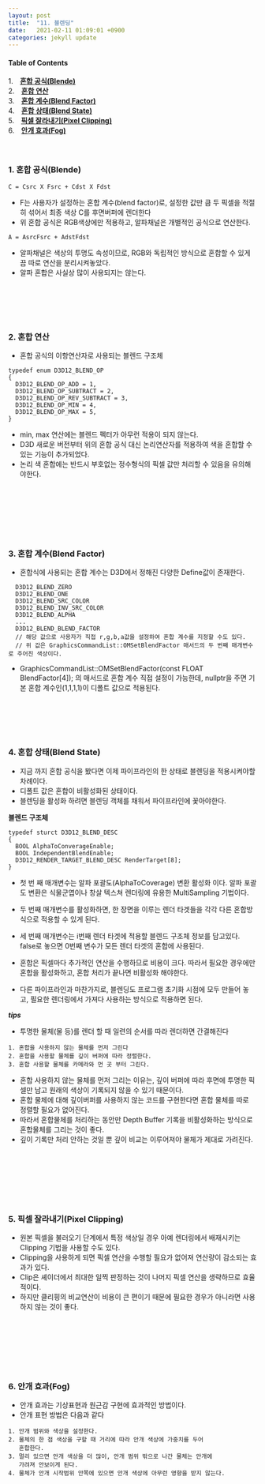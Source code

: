 ```yaml
---
layout: post
title:  "11. 블렌딩"
date:   2021-02-11 01:09:01 +0900
categories: jekyll update
---
```

#### Table of Contents
1.　[**혼합 공식(Blende)**](#1-혼합-공식blende)<br>
2.　[**혼합 연산**](#2-혼합-연산)<br />
3.　[**혼합 계수(Blend Factor)**](#3-혼합-계수blend-factor)<br />
4.　[**혼합 상태(Blend State)**](#4-혼합-상태blend-state)<br />
5.　[**픽셀 잘라내기(Pixel Clipping)**](#5-픽셀-잘라내기pixel-clipping)<br />
6.　[**안개 효과(Fog)**](#6-안개-효과fog)<br />
<br />
<br />
**<span style="color:red"></span>**

### **1. 혼합 공식(Blende)**

```
C = Csrc X Fsrc + Cdst X Fdst
```
- F는 사용자가 설정하는 혼합 계수(blend factor)로, 설정한 값만 큼 두 픽셀을 적절히 섞어서 최종 색상 C를 후면버퍼에 렌더한다
- 위 혼합 공식은 RGB색상에만 적용하고, 알파채널은 개별적인 공식으로 연산한다.

```
A = AsrcFsrc + AdstFdst
```
- 알파채널은 색상의 투명도 속성이므로, RGB와 독립적인 방식으로 혼합할 수 있게끔 따로 연산을 분리시켜놓았다.
- 알파 혼합은 사실상 많이 사용되지는 않는다.
<br><br><br><br><br><br>


### **2. 혼합 연산**
- 혼합 공식의 이항연산자로 사용되는 블렌드 구조체
```
typedef enum D3D12_BLEND_OP
{
  D3D12_BLEND_OP_ADD = 1,
  D3D12_BLEND_OP_SUBTRACT = 2,
  D3D12_BLEND_OP_REV_SUBTRACT = 3,
  D3D12_BLEND_OP_MIN = 4,
  D3D12_BLEND_OP_MAX = 5,
}
```
- min, max 연산에는 블렌드 펙터가 아무런 적용이 되지 않는다.
- D3D 새로운 버전부터 위의 혼합 공식 대신 논리연산자를 적용하여 색을 혼합할 수 있는 기능이 추가되었다.
- 논리 색 혼합에는 반드시 부호없는 정수형식의 픽셀 값만 처리할 수 있음을 유의해야한다.

<br><br><br><br><br><br>


### **3. 혼합 계수(Blend Factor)**
- 혼합식에 사용되는 혼합 계수는 D3D에서 정해진 다양한 Define값이 존재한다.
```
  D3D12_BLEND_ZERO
  D3D12_BLEND_ONE
  D3D12_BLEND_SRC_COLOR
  D3D12_BLEND_INV_SRC_COLOR
  D3D12_BLEND_ALPHA
  ...
  D3D12_BLEND_BLEND_FACTOR
  // 해당 값으로 사용자가 직접 r,g,b,a값을 설정하여 혼합 계수를 지정할 수도 있다.
  // 위 값은 GraphicsCommandList::OMSetBlendFactor 매서드의 두 번째 매개변수로 주어진 색상이다.
```
- GraphicsCommandList::OMSetBlendFactor(const FLOAT BlendFactor[4]); 의 매서드로 혼합 계수 직접 설정이 가능한데, nullptr을 주면 기본 혼합 계수인(1,1,1,1)이 디폴트 값으로 적용된다.
<br><br><br><br><br><br>


### **4. 혼합 상태(Blend State)**
- 지금 까지 혼합 공식을 봤다면 이제 파이프라인의 한 상태로 블렌딩을 적용시켜야할 차례이다.
- 디폴트 값은 혼합이 비활성화된 상태이다.
- 블렌딩을 활성화 하려면 블렌딩 객체를 채워서 파이프라인에 꽃아야한다.
  
**블렌드 구조체**
```
typedef sturct D3D12_BLEND_DESC
{
  BOOL AlphaToConverageEnable;
  BOOL IndependentBlendEnable;
  D3D12_RENDER_TARGET_BLEND_DESC RenderTarget[8];
}
```
- 첫 번 째 매개변수는 알파 포괄도(AlphaToCoverage) 변환 활성화 이다. 알파 포괄도 변환은 식물군엽이나 창살 텍스쳐 렌더링에 유용한 MultiSampling 기법이다.
- 두 번째 매개변수를 활성화하면, 한 장면을 이루는 렌더 타겟들을 각각 다른 혼합방식으로 적용할 수 있게 된다.
- 세 번째 매개변수는 i번째 렌더 타겟에 적용할 블렌드 구조체 정보를 담고있다. false로 놓으면 0번째 변수가 모든 렌더 타겟의 혼합에 사용된다.

- 혼합은 픽셀마다 추가적인 연산을 수행하므로 비용이 크다. 따라서 필요한 경우에만 혼합을 활성화하고, 혼합 처리가 끝나면 비활성화 해야한다.
- 다른 파이프라인과 마찬가지로, 블렌딩도 프로그램 초기화 시점에 모두 만들어 놓고, 필요한 렌더링에서 가져다 사용하는 방식으로 적용하면 된다.

***tips***
- 투명한 물체(물 등)를 렌더 할 때 일련의 순서를 따라 렌더하면 간결해진다
```
1. 혼합을 사용하지 않는 물체를 먼저 그린다
2. 혼합을 사용할 물체를 깊이 버퍼에 따라 정렬한다.
3. 혼합 사용할 물체를 카메라와 먼 곳 부터 그린다.
```
- 혼합 사용하지 않는 물체를 먼저 그리는 이유는, 깊이 버퍼에 따라 후면에 투명한 픽셀만 남고 원래의 색상이 기록되지 않을 수 있기 때문이다.
- 혼합 물체에 대해 깊이버퍼를 사용하지 않는 코드를 구현한다면 혼합 물체를 따로 정렬할 필요가 없어진다.
- 따라서 혼합물체를 처리하는 동안만 Depth Buffer 기록을 비활성화하는 방식으로 혼합물체를 그리는 것이 좋다.
- 깊이 기록만 처리 안하는 것일 뿐 깊이 비교는 이루어져야 물체가 제대로 가려진다.


<br><br><br><br><br><br>


### **5. 픽셀 잘라내기(Pixel Clipping)**
- 원본 픽셀을 불러오기 단계에서 특정 색상일 경우 아예 렌더링에서 배재시키는 Clipping 기법을 사용할 수도 있다.
- Clipping을 사용하게 되면 픽셀 연산을 수행할 필요가 없어져 연산량이 감소되는 효과가 있다.
- Clip은 셰이더에서 최대한 일찍 판정하는 것이 나머지 픽셀 연산을 생략하므로 효율적이다.
- 하지만 클리핑의 비교연산이 비용이 큰 편이기 때문에 필요한 경우가 아니라면 사용하지 않는 것이 좋다.

<br><br><br><br><br><br>


### **6. 안개 효과(Fog)**
- 안개 효과는 기상표현과 원근감 구현에 효과적인 방법이다.
- 안개 표현 방법은 다음과 같다

```
1. 안개 범위와 색상을 설정한다.
2. 물체의 한 점 색상을 구할 때 거리에 따라 안개 색상에 가중치를 두어 
   혼합한다.
3. 멀리 있으면 안개 색상을 더 많이, 안개 범위 밖으로 나간 물체는 안개에 
   가려져 안보이게 된다.
4. 물체가 안개 시작범위 안쪽에 있으면 안개 색상에 아무런 영향을 받지 않는다.
```

<br><br><br><br><br><br>